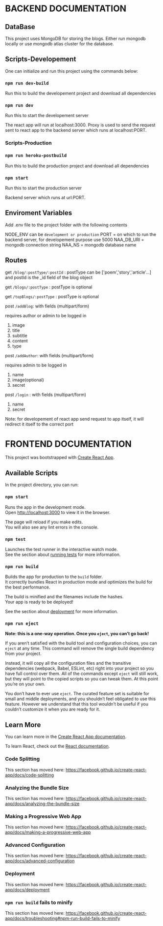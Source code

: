 
# BACKEND DOCUMENTATION

## DataBase

This project uses MongoDB for storing the blogs.
Either run mongodb locally or use mongodb atlas cluster for the database.



## Scripts-Developement

One can initialize and run this project using the commands below:

### `npm run dev-build`

Run this to build the developement project and download all dependencies

### `npm run dev`

Run this to start the developement server

The react app will run at localhost:3000. Proxy is used to send the request sent to react app to the backend server which runs at localhost:PORT.

### Scripts-Production

### `npm run heroku-postbuild`

Run this to build the production project and download all dependencies

### `npm start`

Run this to start the production server

Backend server which runs at url:PORT.

## Enviroment Variables
Add .env file to the project folder with the following contents

NODE_ENV can be `development or production`
PORT = on which to run the backend server, for developement purpose use 5000
NAA_DB_URI = mongodb connection string
NAA_NS = mongodb database name

## Routes

get `/blog/:postType/:postId` : postType can be ['poem','story','article'...] and postId is the \_id field of the blog object

get `/blogs/:postType` : postType is optional

get `/topBlogs/:postType` : postType is optional

post `/addBlog`: with fields (multipart/form) 

requires author or admin to be logged in

1. image
2. title
3. subtitle
4. content
5. type

post `/addAuthor`: with fields (multipart/form)

requires admin to be logged in

1. name
2. image(optional)
3. secret

post `/login` : with fields (multipart/form)

1. name
2. secret


Note: for developement of react app send request to app itself, it will redirect it itself to the correct port


# FRONTEND DOCUMENTATION

This project was bootstrapped with [Create React App](https://github.com/facebook/create-react-app).

## Available Scripts

In the project directory, you can run:

### `npm start`

Runs the app in the development mode.<br />
Open [http://localhost:3000](http://localhost:3000) to view it in the browser.

The page will reload if you make edits.<br />
You will also see any lint errors in the console.

### `npm test`

Launches the test runner in the interactive watch mode.<br />
See the section about [running tests](https://facebook.github.io/create-react-app/docs/running-tests) for more information.

### `npm run build`

Builds the app for production to the `build` folder.<br />
It correctly bundles React in production mode and optimizes the build for the best performance.

The build is minified and the filenames include the hashes.<br />
Your app is ready to be deployed!

See the section about [deployment](https://facebook.github.io/create-react-app/docs/deployment) for more information.

### `npm run eject`

**Note: this is a one-way operation. Once you `eject`, you can’t go back!**

If you aren’t satisfied with the build tool and configuration choices, you can `eject` at any time. This command will remove the single build dependency from your project.

Instead, it will copy all the configuration files and the transitive dependencies (webpack, Babel, ESLint, etc) right into your project so you have full control over them. All of the commands except `eject` will still work, but they will point to the copied scripts so you can tweak them. At this point you’re on your own.

You don’t have to ever use `eject`. The curated feature set is suitable for small and middle deployments, and you shouldn’t feel obligated to use this feature. However we understand that this tool wouldn’t be useful if you couldn’t customize it when you are ready for it.

## Learn More

You can learn more in the [Create React App documentation](https://facebook.github.io/create-react-app/docs/getting-started).

To learn React, check out the [React documentation](https://reactjs.org/).

### Code Splitting

This section has moved here: https://facebook.github.io/create-react-app/docs/code-splitting

### Analyzing the Bundle Size

This section has moved here: https://facebook.github.io/create-react-app/docs/analyzing-the-bundle-size

### Making a Progressive Web App

This section has moved here: https://facebook.github.io/create-react-app/docs/making-a-progressive-web-app

### Advanced Configuration

This section has moved here: https://facebook.github.io/create-react-app/docs/advanced-configuration

### Deployment

This section has moved here: https://facebook.github.io/create-react-app/docs/deployment

### `npm run build` fails to minify

This section has moved here: https://facebook.github.io/create-react-app/docs/troubleshooting#npm-run-build-fails-to-minify
